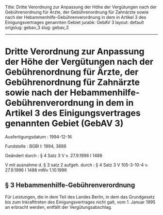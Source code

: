 Title: Dritte Verordnung zur Anpassung der Höhe der Vergütungen nach der Gebührenordnung
  für Ärzte, der Gebührenordnung für Zahnärzte sowie nach der Hebammenhilfe-Gebührenverordnung
  in dem in Artikel 3 des Einigungsvertrages genannten Gebiet
jurabk: GebAV 3
layout: default
origslug: gebav_3
slug: gebav_3

---

# Dritte Verordnung zur Anpassung der Höhe der Vergütungen nach der Gebührenordnung für Ärzte, der Gebührenordnung für Zahnärzte sowie nach der Hebammenhilfe-Gebührenverordnung in dem in Artikel 3 des Einigungsvertrages genannten Gebiet (GebAV 3)

Ausfertigungsdatum
:   1994-12-16

Fundstelle
:   BGBl I: 1994, 3888

Geändert durch
:   § 4 Satz 3 V v. 27.9.1996 I 1488

V mit ausnahme d. § 3 satz 2 aufgeh. durch
:   § 4 Satz 3 V 105-3-10-4 v. 27.9.1996 I 1488 mWv 1.10.1996


## § 3 Hebammenhilfe-Gebührenverordnung

Für Leistungen, die in dem Teil des Landes Berlin, in dem das
Grundgesetz bis zum Inkrafttreten des Einigungsvertrages nicht galt,
vom 1. Januar 1995 an erbracht werden, entfällt der
Vergütungsabschlag.

